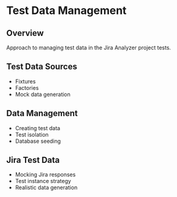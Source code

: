 # Test Data Management

## Overview

Approach to managing test data in the Jira Analyzer project tests.

## Test Data Sources

- Fixtures
- Factories
- Mock data generation

## Data Management

- Creating test data
- Test isolation
- Database seeding

## Jira Test Data

- Mocking Jira responses
- Test instance strategy
- Realistic data generation
